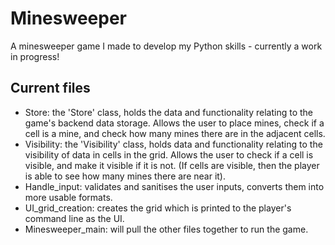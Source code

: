 # Minesweeper

A minesweeper game I made to develop my Python skills - currently a work in progress!

## Current files
 - Store: the 'Store' class, holds the data and functionality relating to the game's backend data storage. Allows the user to place mines, check if a cell is a mine, and check how many mines there are in the adjacent cells.
 - Visibility: the 'Visibility' class, holds data and functionality relating to the visibility of data in cells in the grid. Allows the user to check if a cell is visible, and make it visible if it is not. (If cells are visible, then the player is able to see how many mines there are near it).
 - Handle_input: validates and sanitises the user inputs, converts them into more usable formats.
 - UI_grid_creation: creates the grid which is printed to the player's command line as the UI.
 - Minesweeper_main: will pull the other files together to run the game.
